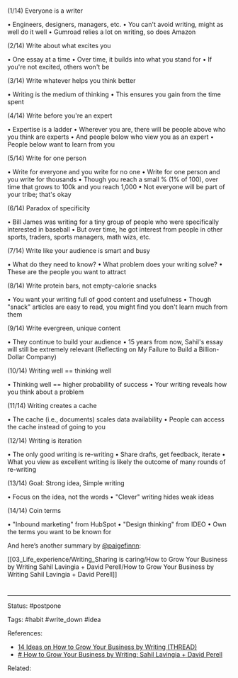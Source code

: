 #

(1/14) Everyone is a writer

• Engineers, designers, managers, etc.
• You can't avoid writing, might as well do it well
• Gumroad relies a lot on writing, so does Amazon


(2/14) Write about what excites you

• One essay at a time
• Over time, it builds into what you stand for
• If you're not excited, others won't be

(3/14) Write whatever helps you think better

• Writing is the medium of thinking
• This ensures you gain from the time spent

(4/14) Write before you're an expert

• Expertise is a ladder
• Wherever you are, there will be people above who you think are experts
• And people below who view you as an expert
• People below want to learn from you

(5/14) Write for one person

• Write for everyone and you write for no one
• Write for one person and you write for thousands
• Though you reach a small % (1% of 100), over time that grows to 100k and you reach 1,000
• Not everyone will be part of your tribe; that's okay

(6/14) Paradox of specificity

• Bill James was writing for a tiny group of people who were specifically interested in baseball
• But over time, he got interest from people in other sports, traders, sports managers, math wizs, etc.

(7/14) Write like your audience is smart and busy

• What do they need to know? 
• What problem does your writing solve?
• These are the people you want to attract



(8/14) Write protein bars, not empty-calorie snacks

• You want your writing full of good content and usefulness
• Though "snack" articles are easy to read, you might find you don't learn much from them


(9/14) Write evergreen, unique content

• They continue to build your audience
• 15 years from now, Sahil's essay will still be extremely relevant (Reflecting on My Failure to Build a Billion-Dollar Company)


(10/14) Writing well == thinking well

• Thinking well == higher probability of success
• Your writing reveals how you think about a problem


(11/14) Writing creates a cache

• The cache (i.e., documents) scales data availability 
• People can access the cache instead of going to you


(12/14) Writing is iteration

• The only good writing is re-writing
• Share drafts, get feedback, iterate
• What you view as excellent writing is likely the outcome of many rounds of re-writing

(13/14) Goal: Strong idea, Simple writing

• Focus on the idea, not the words
• "Clever" writing hides weak ideas


(14/14) Coin terms

• "Inbound marketing" from HubSpot
• "Design thinking" from IDEO
• Own the terms you want to be known for

And here’s another summary by [@paigefinnn](https://twitter.com/paigefinnn):

[[03_Life_experience/Writing_Sharing is caring/How to Grow Your Business by Writing Sahil Lavingia + David Perell/How to Grow Your Business by Writing Sahil Lavingia + David Perell]]


# 

---
Status: #postpone 

Tags: #habit #write_down #idea

References:
- [14 Ideas on How to Grow Your Business by Writing (THREAD)](https://twitter.com/eugeneyan/status/1256828194755235840)
- [# How to Grow Your Business by Writing: Sahil Lavingia + David Perell](https://www.youtube.com/watch?v=grXrGaT7DLw)

Related:
